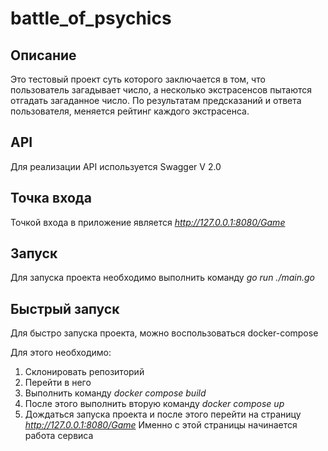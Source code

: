 # battle_of_psychics

## Описание
Это тестовый проект суть которого заключается в том, что пользователь загадывает число, а несколько экстрасенсов пытаются отгадать загаданное число. 
По результатам предсказаний и ответа пользователя, меняется рейтинг каждого экстрасенса.

## API
Для реализации API используется Swagger V 2.0

## Точка входа
Точкой входа в приложение является _http://127.0.0.1:8080/Game_

## Запуск
Для запуска проекта необходимо выполнить команду _go run ./main.go_

## Быстрый запуск
Для быстро запуска проекта, можно воспользоваться docker-compose

Для этого необходимо:
1. Склонировать репозиторий
2. Перейти в него
3. Выполнить команду _docker compose build_
4. После этого выполнить вторую команду _docker compose up_
5. Дождаться запуска проекта и после этого перейти на страницу _http://127.0.0.1:8080/Game_
Именно с этой страницы начинается работа сервиса

